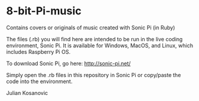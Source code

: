 # 8-bit-Pi-music
Contains covers or originals of music created with Sonic Pi (in Ruby)

The files (.rb) you will find here are intended to be run in the live coding environment, Sonic Pi. It is available
for Windows, MacOS, and Linux, which includes Raspberry Pi OS.

To download Sonic Pi, go here: http://sonic-pi.net/

Simply open the .rb files in this repository in Sonic Pi or copy/paste the code into the environment. 

Julian Kosanovic 
